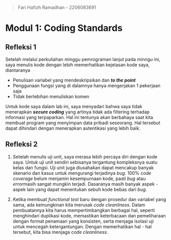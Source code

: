 > Fari Hafizh Ramadhan - 2206083691
 
# Modul 1: Coding Standards

## Refleksi 1

Setelah melalui perkuliahan minggu pemrograman lanjut pada minngu ini, saya menulis kode dengan lebih memerhatikan
kejelasan kode saya, diantaranya

- Penulisan variabel yang mendeskripsikan dan ***to the point***
- Penggunaan fungsi yang di dalamnya hanya mengerjakan 1 pekerjaan saja
- Tidak berlebihan menuliskan komen

Untuk kode saya dalam lab ini, saya menyadari bahwa saya tidak menerapkan ***secure coding*** yang artinya tidak ada 
filtering terhadap informasi yang terpaparkan. Hal ini tentunya akan berbahaya
saat kita membuat program yang menyimpan data pribadi seseorang. Hal tersebut dapat dihindari
dengan menerapkan autentikasi yang lebih baik.

## Refleksi 2
1. Setelah menulis uji unit, saya merasa lebih percaya diri dengan kode saya.
   Untuk uji unit sendiri sebisanya tergantung kompleksnya suatu kelas dan fungsi.
   Uji unit juga diusahakan dapat mencakup banyak skenario dan kasus untuk mengurangi
   terjadinya *bug*. 100% *code coverage* belum menjamin kesempurnaan kode, pasti *bug* atau *error*masih sangat mungkin terjadi. Dasaranya masih banyak aspek - aspek lain yang dapat menentukan sebuh kode bebas dari *bug*.


2. Ketika membuat *functional test* baru dengan prosedur dan variabel yang sama, ada kemungkinan kita merusak *code cleanliness*.
Dalam pembuatannya kita harus mempertimbangkan berbagai hal, seperti menghindari duplikasi kode, memastikan keterbacaan dan 
pemeliharaan dengan format penamaan yang konsisten, serta menjaga isolasi uji untuk mencegah ketergantungan. Dengan memerhatikan hal - hal
tersebut, kita bisa menjaga *code cleanliness*.

